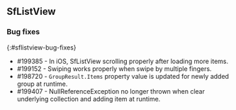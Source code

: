## SfListView

### Bug fixes
{:#sflistview-bug-fixes} 

* \#199385 - In iOS, SfListView scrolling properly after loading more items.
* \#199152 - Swiping works properly when swipe by multiple fingers.
* \#198720 - `GroupResult.Items` property value is updated for newly added group at runtime.
* \#199407 - NullReferenceException no longer thrown when clear underlying collection and adding item at runtime.